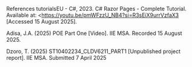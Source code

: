 References
tutorialsEU - C#, 2023. C# Razor Pages - Complete Tutorial. Available at: <https://youtu.be/pmWFzzU_NB4?si=R3sEiX9urrVzfaX3 [Accessed 15 August 2025].

Adisa, J.A. (2025) POE Part One [Video]. IIE MSA. Recorded 15 August 2025.

Dzoro, T. (2025) ST10402234_CLDV6211_PART1 [Unpublished project report]. IIE MSA. Submitted 7 April 2025
